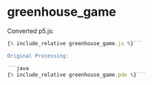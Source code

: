 

<script src="{{ site.baseurl}}/p5/p5.min.js"></script>
<script src="greenhouse_game.js"></script>

# greenhouse_game

<main></main>

Converted p5.js:

```javascript 
{% include_relative greenhouse_game.js %}```

Original Processing:

```java 
{% include_relative greenhouse_game.pde %}```

